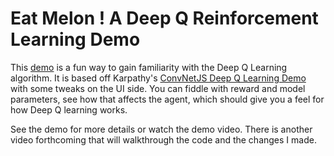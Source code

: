 
# Eat Melon ! A Deep Q Reinforcement Learning Demo

This [demo](http://projects.rajivshah.com/rldemo/) is a fun way to gain familiarity with the Deep Q Learning algorithm. It is based off Karpathy's [ConvNetJS Deep Q Learning Demo](http://cs.stanford.edu/people/karpathy/convnetjs/demo/rldemo.html) with some tweaks on the UI side. You can fiddle with reward and model parameters, see how that affects the agent, which should give you a feel for how Deep Q learning works. 

See the demo for more details or watch the demo video.  There is another video forthcoming that will walkthrough the code and the changes I made.
